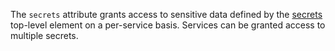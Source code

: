 The `secrets` attribute grants access to sensitive data defined by the [secrets](09-secrets.md) top-level element on a per-service basis. Services can be granted access to multiple secrets.